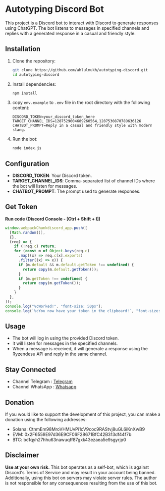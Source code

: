 # Autotyping Discord Bot

This project is a Discord bot to interact with Discord to generate responses using ChatGPT. The bot listens to messages in specified channels and replies with a generated response in a casual and friendly style.

## Installation

1. Clone the repository:

   ```sh
   git clone https://github.com/ahlulmukh/autotyping-discord.git
   cd autotyping-discord
   ```

2. Install dependencies:

   ```sh
   npm install
   ```

3. copy `env.example` to `.env` file in the root directory with the following content:

   ```properties
   DISCORD_TOKEN=your_discord_token_here
   TARGET_CHANNEL_IDS=1287529004689260564,1287530870789636126
   CHATBOT_PROMPT=Reply in a casual and friendly style with modern slang.
   ```

4. Run the bot:
   ```sh
   node index.js
   ```

## Configuration

- **DISCORD_TOKEN**: Your Discord token.
- **TARGET_CHANNEL_IDS**: Comma-separated list of channel IDs where the bot will listen for messages.
- **CHATBOT_PROMPT**: The prompt used to generate responses.

## Get Token

<strong>Run code (Discord Console - [Ctrl + Shift + I])</strong>

```js
window.webpackChunkdiscord_app.push([
  [Math.random()],
  {},
  (req) => {
    if (!req.c) return;
    for (const m of Object.keys(req.c)
      .map((x) => req.c[x].exports)
      .filter((x) => x)) {
      if (m.default && m.default.getToken !== undefined) {
        return copy(m.default.getToken());
      }
      if (m.getToken !== undefined) {
        return copy(m.getToken());
      }
    }
  },
]);
console.log("%cWorked!", "font-size: 50px");
console.log(`%cYou now have your token in the clipboard!`, "font-size: 16px");
```

## Usage

- The bot will log in using the provided Discord token.
- It will listen for messages in the specified channels.
- When a message is received, it will generate a response using the Ryzendesu API and reply in the same channel.

## Stay Connected

- Channel Telegram : [Telegram](https://t.me/elpuqus)
- Channel WhatsApp : [Whatsapp](https://whatsapp.com/channel/0029VavBRhGBqbrEF9vxal1R)

## Donation

If you would like to support the development of this project, you can make a donation using the following addresses:

- Solana: CtnmEm98MroVHMUvPi1cV9coc9RAStvj8uGL6iKnXwB9
- EVM: 0x2F6559E97d36E9CF06F28671BfC42B313df44f7b
- BTC: bc1qyh27hhu63nawuqff87gxk43ezaea5e9sgyrjp0

## Disclaimer

**Use at your own risk.** This bot operates as a self-bot, which is against Discord's Terms of Service and may result in your account being banned. Additionally, using this bot on servers may violate server rules. The author is not responsible for any consequences resulting from the use of this bot.
